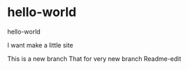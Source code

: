 # hello-world
hello-world

I want make a little site

This is a new branch
That for very new branch
Readme-edit
